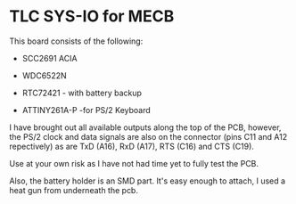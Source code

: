 # TLC SYS-IO for MECB

This board consists of the following:

- SCC2691 ACIA

- WDC6522N

- RTC72421 - with battery backup

- ATTINY261A-P -for PS/2 Keyboard

I have brought out all available outputs along the top of the PCB, however, the PS/2 clock and data signals are also on the connector (pins C11 and A12 repectively) as are TxD (A16), RxD (A17), RTS (C16) and CTS (C19).

Use at your own risk as I have not had time yet to fully test the PCB. 

Also, the battery holder is an SMD part. It's easy enough to attach, I used a heat gun from underneath the pcb.
